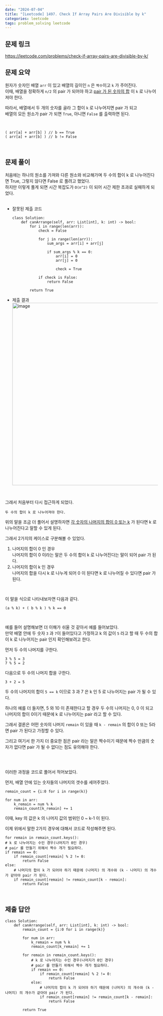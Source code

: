 ```yaml
---
date: "2024-07-04"
title: "[Leetcode] 1497. Check If Array Pairs Are Divisible by k"
categories: leetcode
tags: problem_solving leetcode
---
```


## 문제 링크
https://leetcode.com/problems/check-if-array-pairs-are-divisible-by-k/


## 문제 요약
원자가 숫자인 배열 `arr` 이 있고 배열의 길이인 `n` 은 `짝수`이고 `k` 가 주어진다.  
이때, 배열을 정확하게 `n/2` 의 pair 가 되어야 하고 <U>pair 가 된 숫자의 합</U> 이 `k` 로 나누어져야 한다.  

따라서, 배열에서 두 개의 숫자를 골라 그 합이 `k` 로 나누어지면 pair 가 되고  
배열의 모든 원소가 pair 가 되면 `True`, 아니면 `False` 를 출력하면 된다.  

<br>

```
( arr[a] + arr[b] ) // b == True
( arr[a] + arr[b] ) // b != False
```

<br>

## 문제 풀이

처음에는 하나의 원소를 가져와 다른 원소와 비교해가며 두 수의 합이 k 로 나누어진다면 True, 그렇지 않다면 False 로 풀려고 했었다.  
하지만 이렇게 풀게 되면 시간 복잡도가 `O(n^2)` 이 되어 시간 제한 초과로 실패하게 되었다.  
<br>

* 잘못된 제출 코드
    ```
    class Solution:
        def canArrange(self, arr: List[int], k: int) -> bool:
            for i in range(len(arr)):
                check = False

                for j in range(len(arr)):
                    sum_args = arr[i] + arr[j]

                    if sum_args % k == 0:
                        arr[i] = 0
                        arr[j] = 0

                        check = True

                if check is False:
                    return False

            return True
    ```

* 제출 결과  
    <img width="600" alt="image" src="https://github.com/JIKOID/jikoid.github.io/assets/48994100/1e8441f9-34c6-49ae-a638-af4afe6fed97">
<br>

그래서 처음부터 다시 접근하게 되었다.  

`두 수의 합이 k 로 나누어져야 한다.`  
  
위의 말을 조금 더 풀어서 설명하자면 <U>각 숫자의 나머지의 합이 0 또는 k</U> 가 된다면 k 로 나누어진다고 말할 수 있게 된다.  

그래서 2가지의 케이스로 구분해볼 수 있었다.  

1. 나머지의 합이 0 인 경우  
    나머지의 합이 0 이라는 말은 두 수의 합이 k 로 나누어진다는 말이 되어 pair 가 된다.  
2. 나머지의 합이 k 인 경우  
    나머지의 합을 다시 k 로 나누게 되어 0 이 된다면 k 로 나누어질 수 있다면 pair 가 된다.

<br>
  
이 말을 식으로 나타내보자면 다음과 같다.  

```
(a % k) + ( b % k ) % k == 0
```
<br>

예를 들어 설명해보면 더 이해가 쉬울 것 같아서 예를 들어보았다.  
만약 배열 안에 두 숫자 `3` 과 `7`이 들어있다고 가정하고 k 의 값이 `5` 라고 할 때 두 수의 합이 k 로 나누어지는 pair 인지 확인해보려고 한다.  
  
먼저 두 수의 나머지를 구한다.

```
3 % 5 = 3
7 % 5 = 2
```
  
다음으로 두 수의 나머지 합을 구한다.  

```
3 + 2 = 5
```
  
두 수의 나머지의 합이 `5 == k` 이므로 3 과 7 은 k 인 5 로 나누어지는 pair 가 될 수 있다.  
  
하나의 예를 더 들자면, 5 와 10 이 존재한다고 할 경우 두 수의 나머지는 0, 0 이 되고  
나머지의 합이 0이기 때문에 k 로 나누어지는 pair 라고 할 수 있다.  


그래서 결론은 어떤 숫자의 나머지 `remain` 이 있을 때 `k - remain` 의 합이 0 또는 5라면 pair 가 된다고 가정할 수 있다.  

그리고 여기서 한 가지 더 중요한 점은 pair 라는 말은 짝수이기 때문에 짝수 만큼의 숫자가 없다면 pair 가 될 수 없다는 점도 유의해야 한다.  
  
<br><br>
  
이러한 과정을 코드로 풀어서 적어보았다.  
  
먼저, 배열 안에 있는 숫자들의 나머지의 갯수를 세어주었다.  
  
```
remain_count = {i:0 for i in range(k)}

for num in arr:
    k_remain = num % k
    remain_count[k_remain] += 1
```
  

이때, key 의 값은 k 의 나머지 값의 범위인 0 ~ k-1 이 된다.  
  
이제 위에서 말한 2가지 경우에 대해서 코드로 작성해주면 된다.

```
for remain in remain_count.keys():
# k 로 나누어지는 수인 경우(나머지가 0인 경우)
# pair 를 만들기 위해서 짝수 개가 필요하다.
if remain == 0:
    if remain_count[remain] % 2 != 0:
        return False
else:
    # 나머지의 합이 k 가 되어야 하기 때문에 (나머지) 의 개수와 (k - 나머지) 의 개수가 같아야 pair 가 된다.
    if remain_count[remain] != remain_count[k - remain]:
        return False
```

<br>


## 제출 답안
```
class Solution:
    def canArrange(self, arr: List[int], k: int) -> bool:
        remain_count = {i:0 for i in range(k)}

        for num in arr:
            k_remain = num % k
            remain_count[k_remain] += 1

        for remain in remain_count.keys():
            # k 로 나누어지는 수인 경우(나머지가 0인 경우)
            # pair 를 만들기 위해서 짝수 개가 필요하다.
            if remain == 0:
                if remain_count[remain] % 2 != 0:
                    return False
            else:
                # 나머지의 합이 k 가 되어야 하기 때문에 (나머지) 의 개수와 (k - 나머지) 의 개수가 같아야 pair 가 된다.
                if remain_count[remain] != remain_count[k - remain]:
                    return False

        return True
```